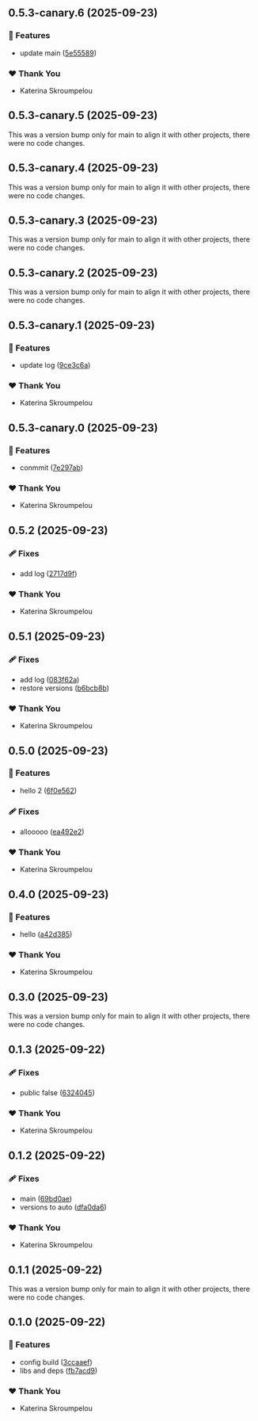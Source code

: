 ## 0.5.3-canary.6 (2025-09-23)

### 🚀 Features

- update main ([5e55589](https://github.com/mandarini/repro-nx-release/commit/5e55589))

### ❤️ Thank You

- Katerina Skroumpelou

## 0.5.3-canary.5 (2025-09-23)

This was a version bump only for main to align it with other projects, there were no code changes.

## 0.5.3-canary.4 (2025-09-23)

This was a version bump only for main to align it with other projects, there were no code changes.

## 0.5.3-canary.3 (2025-09-23)

This was a version bump only for main to align it with other projects, there were no code changes.

## 0.5.3-canary.2 (2025-09-23)

This was a version bump only for main to align it with other projects, there were no code changes.

## 0.5.3-canary.1 (2025-09-23)

### 🚀 Features

- update log ([9ce3c6a](https://github.com/mandarini/repro-nx-release/commit/9ce3c6a))

### ❤️ Thank You

- Katerina Skroumpelou

## 0.5.3-canary.0 (2025-09-23)

### 🚀 Features

- conmmit ([7e297ab](https://github.com/mandarini/repro-nx-release/commit/7e297ab))

### ❤️ Thank You

- Katerina Skroumpelou

## 0.5.2 (2025-09-23)

### 🩹 Fixes

- add log ([2717d9f](https://github.com/mandarini/repro-nx-release/commit/2717d9f))

### ❤️ Thank You

- Katerina Skroumpelou

## 0.5.1 (2025-09-23)

### 🩹 Fixes

- add log ([083f62a](https://github.com/mandarini/repro-nx-release/commit/083f62a))
- restore versions ([b6bcb8b](https://github.com/mandarini/repro-nx-release/commit/b6bcb8b))

### ❤️ Thank You

- Katerina Skroumpelou

## 0.5.0 (2025-09-23)

### 🚀 Features

- hello 2 ([6f0e562](https://github.com/mandarini/repro-nx-release/commit/6f0e562))

### 🩹 Fixes

- allooooo ([ea492e2](https://github.com/mandarini/repro-nx-release/commit/ea492e2))

### ❤️ Thank You

- Katerina Skroumpelou

## 0.4.0 (2025-09-23)

### 🚀 Features

- hello ([a42d385](https://github.com/mandarini/repro-nx-release/commit/a42d385))

### ❤️ Thank You

- Katerina Skroumpelou

## 0.3.0 (2025-09-23)

This was a version bump only for main to align it with other projects, there were no code changes.

## 0.1.3 (2025-09-22)

### 🩹 Fixes

- public false ([6324045](https://github.com/mandarini/repro-nx-release/commit/6324045))

### ❤️ Thank You

- Katerina Skroumpelou

## 0.1.2 (2025-09-22)

### 🩹 Fixes

- main ([69bd0ae](https://github.com/mandarini/repro-nx-release/commit/69bd0ae))
- versions to auto ([dfa0da6](https://github.com/mandarini/repro-nx-release/commit/dfa0da6))

### ❤️ Thank You

- Katerina Skroumpelou

## 0.1.1 (2025-09-22)

This was a version bump only for main to align it with other projects, there were no code changes.

## 0.1.0 (2025-09-22)

### 🚀 Features

- config build ([3ccaaef](https://github.com/mandarini/repro-nx-release/commit/3ccaaef))
- libs and deps ([fb7acd9](https://github.com/mandarini/repro-nx-release/commit/fb7acd9))

### ❤️ Thank You

- Katerina Skroumpelou